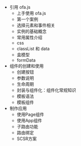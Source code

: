 - 引用 ofa.js
  - 上手使用 ofa.js
  - 第一个案例
  - 选择元素和事件相关
  - 实例的基础概念
  - 常用属性介绍
  - css
  - classList 和 data
  - 盒模型
  - formData
- 组件的创建和使用
  - 创建按钮
  - 参数说明
  - 生命周期
  - 封装与组件化：组件化常规知识
  - 模板语法
  - 模板组件
- 制作应用
  - 使用Page组件
  - 使用App组件
  - 子路由功能
  - 路由绑定
  - SCSR方案